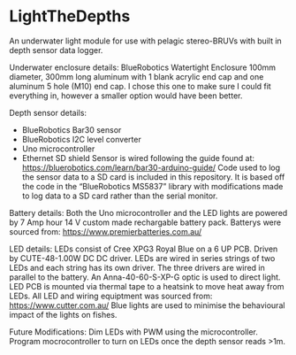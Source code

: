 # LightTheDepths
An underwater light module for use with pelagic stereo-BRUVs with built in depth sensor data logger.

Underwater enclosure details:
BlueRobotics Watertight Enclosure 100mm diameter, 300mm long aluminum with 1 blank acrylic end cap and one aluminum 5 hole (M10) end cap.
I chose this one to make sure I could fit everything in, however a smaller option would have been better. 

Depth sensor details:
- BlueRobotics Bar30 sensor
- BlueRobotics I2C level converter
- Uno microcontroller
- Ethernet SD shield
Sensor is wired following the guide found at:
https://bluerobotics.com/learn/bar30-arduino-guide/
Code used to log the sensor data to a SD card is included in this repository. It is based off the code in the “BlueRobotics MS5837” library with modifications made to log data to a SD card rather than the serial monitor. 

Battery details:
Both the Uno microcontroller and the LED lights are powered by 7 Amp hour 14 V custom made rechargable battery pack. Batterys were sourced from: https://www.premierbatteries.com.au/

LED details:
LEDs consist of Cree XPG3 Royal Blue on a 6 UP PCB. Driven by CUTE-48-1.00W DC DC driver. LEDs are wired in series strings of two LEDs and each string has its own driver. The three drivers are wired in parallel to the battery. An Anna-40-60-S-XP-G optic is used to direct light. LED PCB is mounted via thermal tape to a heatsink to move heat away from LEDs. All LED and wiring equiptment was sourced from: https://www.cutter.com.au/
Blue lights are used to minimise the behavioural impact of the lights on fishes. 

Future Modifications:
Dim LEDs with PWM using the microcontroller.
Program mocrocontroller to turn on LEDs once the depth sensor reads >1m.
